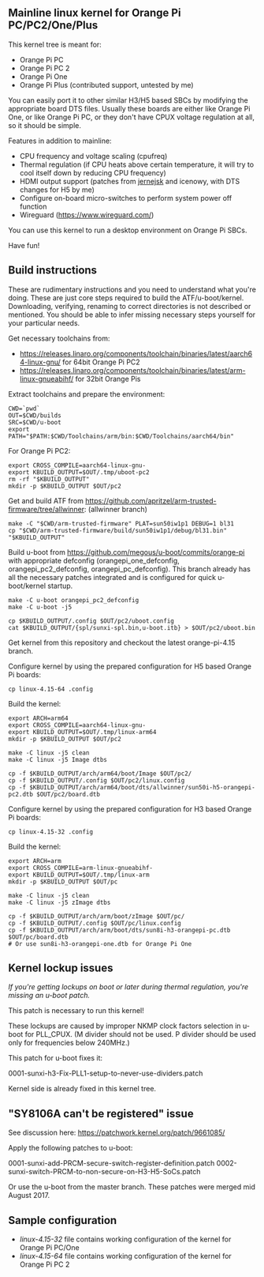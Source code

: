 Mainline linux kernel for Orange Pi PC/PC2/One/Plus
---------------------------------------------------

This kernel tree is meant for:

- Orange Pi PC
- Orange Pi PC 2
- Orange Pi One
- Orange Pi Plus (contributed support, untested by me)

You can easily port it to other similar H3/H5 based SBCs by modifying the
appropriate board DTS files. Usually these boards are either like Orange Pi One,
or like Orange Pi PC, or they don't have CPUX voltage regulation at all, so it
should be simple.

Features in addition to mainline:

- CPU frequency and voltage scaling (cpufreq)
- Thermal regulation (if CPU heats above certain temperature, it will try to cool itself down by reducing CPU frequency)
- HDMI output support (patches from [jernejsk](https://github.com/jernejsk/linux-1/tree/h3_hdmi_audio_v1) and icenowy, with DTS changes for H5 by me)
- Configure on-board micro-switches to perform system power off function
- Wireguard (https://www.wireguard.com/)

You can use this kernel to run a desktop environment on Orange Pi SBCs.

Have fun!


Build instructions
------------------

These are rudimentary instructions and you need to understand what you're doing.
These are just core steps required to build the ATF/u-boot/kernel. Downloading,
verifying, renaming to correct directories is not described or mentioned. You
should be able to infer missing necessary steps yourself for your particular needs.

Get necessary toolchains from:

- https://releases.linaro.org/components/toolchain/binaries/latest/aarch64-linux-gnu/ for 64bit Orange Pi PC2
- https://releases.linaro.org/components/toolchain/binaries/latest/arm-linux-gnueabihf/ for 32bit Orange Pis

Extract toolchains and prepare the environment:

    CWD=`pwd`
    OUT=$CWD/builds
    SRC=$CWD/u-boot
    export PATH="$PATH:$CWD/Toolchains/arm/bin:$CWD/Toolchains/aarch64/bin"

For Orange Pi PC2:

    export CROSS_COMPILE=aarch64-linux-gnu-
    export KBUILD_OUTPUT=$OUT/.tmp/uboot-pc2
    rm -rf "$KBUILD_OUTPUT"
    mkdir -p $KBUILD_OUTPUT $OUT/pc2

Get and build ATF from https://github.com/apritzel/arm-trusted-firmware/tree/allwinner:
(allwinner branch)

    make -C "$CWD/arm-trusted-firmware" PLAT=sun50iw1p1 DEBUG=1 bl31
    cp "$CWD/arm-trusted-firmware/build/sun50iw1p1/debug/bl31.bin" "$KBUILD_OUTPUT"

Build u-boot from https://github.com/megous/u-boot/commits/orange-pi with appropriate
defconfig (orangepi_one_defconfig, orangepi_pc2_defconfig, orangepi_pc_defconfig). This branch already has
all the necessary patches integrated and is configured for quick u-boot/kernel startup.

    make -C u-boot orangepi_pc2_defconfig
    make -C u-boot -j5
    
    cp $KBUILD_OUTPUT/.config $OUT/pc2/uboot.config
    cat $KBUILD_OUTPUT/{spl/sunxi-spl.bin,u-boot.itb} > $OUT/pc2/uboot.bin

Get kernel from this repository and checkout the latest orange-pi-4.15 branch.

Configure kernel by using the prepared configuration for H5 based Orange Pi boards:

    cp linux-4.15-64 .config

Build the kernel:

    export ARCH=arm64
    export CROSS_COMPILE=aarch64-linux-gnu-
    export KBUILD_OUTPUT=$OUT/.tmp/linux-arm64
    mkdir -p $KBUILD_OUTPUT $OUT/pc2

    make -C linux -j5 clean
    make -C linux -j5 Image dtbs

    cp -f $KBUILD_OUTPUT/arch/arm64/boot/Image $OUT/pc2/
    cp -f $KBUILD_OUTPUT/.config $OUT/pc2/linux.config
    cp -f $KBUILD_OUTPUT/arch/arm64/boot/dts/allwinner/sun50i-h5-orangepi-pc2.dtb $OUT/pc2/board.dtb

Configure kernel by using the prepared configuration for H3 based Orange Pi boards:

    cp linux-4.15-32 .config

Build the kernel:

    export ARCH=arm
    export CROSS_COMPILE=arm-linux-gnueabihf-
    export KBUILD_OUTPUT=$OUT/.tmp/linux-arm
    mkdir -p $KBUILD_OUTPUT $OUT/pc

    make -C linux -j5 clean
    make -C linux -j5 zImage dtbs
    
    cp -f $KBUILD_OUTPUT/arch/arm/boot/zImage $OUT/pc/
    cp -f $KBUILD_OUTPUT/.config $OUT/pc/linux.config
    cp -f $KBUILD_OUTPUT/arch/arm/boot/dts/sun8i-h3-orangepi-pc.dtb $OUT/pc/board.dtb
    # Or use sun8i-h3-orangepi-one.dtb for Orange Pi One


Kernel lockup issues
--------------------

*If you're getting lockups on boot or later during thermal regulation,
you're missing an u-boot patch.*

This patch is necessary to run this kernel!

These lockups are caused by improper NKMP clock factors selection
in u-boot for PLL_CPUX. (M divider should not be used. P divider
should be used only for frequencies below 240MHz.)

This patch for u-boot fixes it:

  0001-sunxi-h3-Fix-PLL1-setup-to-never-use-dividers.patch

Kernel side is already fixed in this kernel tree.


"SY8106A can't be registered" issue
-----------------------------------

See discussion here: https://patchwork.kernel.org/patch/9661085/

Apply the following patches to u-boot:

  0001-sunxi-add-PRCM-secure-switch-register-definition.patch
  0002-sunxi-switch-PRCM-to-non-secure-on-H3-H5-SoCs.patch

Or use the u-boot from the master branch. These patches were merged
mid August 2017.


Sample configuration
--------------------

- *linux-4.15-32* file contains working configuration of the kernel for Orange Pi PC/One
- *linux-4.15-64* file contains working configuration of the kernel for Orange Pi PC 2
